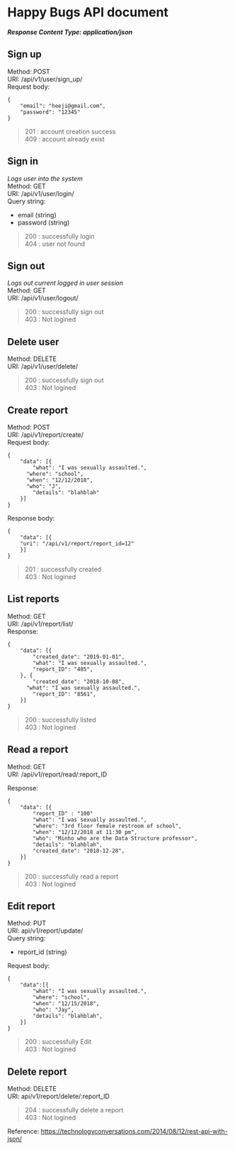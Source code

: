 # Happy Bugs API document
***Response Content Type: application/json***

## Sign up
Method: POST   
URI: /api/v1/user/sign_up/  
Request body:
```
{    
    "email": "heeji@gmail.com",
    "password": "12345"
}
```
> 201 : account creation success  
> 409 : account already exist

## Sign in
*Logs user into the system*  
Method: GET  
URI: /api/v1/user/login/    
Query string:  
- email (string)  
- password (string)  
> 200 : successfully login  
> 404 : user not found  

## Sign out
*Logs out current logged in user session*  
Method: GET  
URI: /api/v1/user/logout/
> 200 : successfully sign out  
> 403 : Not logined  

## Delete user
Method: DELETE  
URI: /api/v1/user/delete/    
> 200 : successfully sign out  
> 403 : Not logined  

## Create report
Method: POST  
URI:  /api/v1/report/create/  
Request body:  
```
{
    "data": [{
        "what": "I was sexually assaulted.",
	  "where": "school",
	  "when": "12/12/2018",
	  "who": "J",
        "details": "blahblah"
    }]
}
```
Response body:
```
{
    "data": [{
	"uri": "/api/v1/report/report_id=12"
    }]
}
```
> 201 : successfully created  
> 403 : Not logined  

## List reports
Method: GET  
URI: /api/v1/report/list/  
Response:
```
{
    "data": [{
        "created_date": "2019-01-01",
        "what": "I was sexually assaulted.",
        "report_ID": "485",
    }, {
        "created_date": "2018-10-08",
	  "what": "I was sexually assaulted.",
        "report_ID": "8561",
    }]
}
```
> 200 : successfully listed  
> 403 : Not logined   

## Read a report
Method: GET  
URI: /api/v1/report/read/:report_ID   

Response:
```
{
    "data": [{
        "report_ID" : "100"
        "what": "I was sexually assaulted.",
        "where": "3rd floor female restroom of school",
        "when": "12/12/2018 at 11:30 pm",
        "who": "Minho who are the Data Structure professor",
        "details": "blahblah",
        "created_date": "2018-12-28",
    }]
}
```
> 200 : successfully read a report  
> 403 : Not logined  

## Edit report 
Method: PUT  
URI: api/v1/report/update/   
Query string:
- report_id (string)

Request body: 
```
{
    "data":[{
        "what": "I was sexually assaulted.",
        "where": "school",
        "when": "12/15/2018",
        "who": "Jay",
        "details": "blahblah",
    }]
}
```
> 200 : successfully Edit  
> 403 : Not logined  

## Delete report
Method: DELETE  
URI: api/v1/report/delete/:report_ID   


> 204 : successfully delete a report  
> 403 : Not logined  


Reference: https://technologyconversations.com/2014/08/12/rest-api-with-json/

